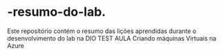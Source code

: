 # -resumo-do-lab.
Este repositório contém o resumo das lições aprendidas durante o desenvolvimento do lab na DIO
TEST AULA Criando máquinas Virtuais na Azure

